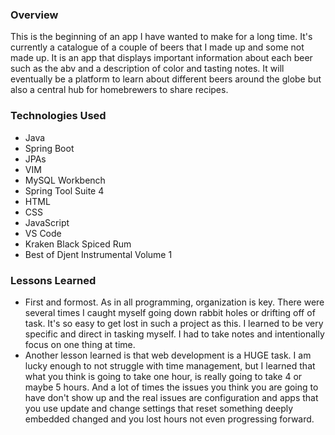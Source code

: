 ### Overview
This is the beginning of an app I have wanted to make for a long time. It's currently a catalogue of a couple of beers that I made up and some not made up. It is an app that displays important information about each beer such as the abv and a description of color and tasting notes. It will eventually be a platform to learn about different beers around the globe but also a central hub for homebrewers to share recipes.

### Technologies Used
- Java
- Spring Boot
- JPAs
- VIM
- MySQL Workbench
- Spring Tool Suite 4
- HTML
- CSS
- JavaScript
- VS Code
- Kraken Black Spiced Rum
- Best of Djent Instrumental Volume 1

### Lessons Learned
- First and formost. As in all programming, organization is key. There were several times I caught myself going down rabbit holes
or drifting off of task. It's so easy to get lost in such a project as this. I learned to be very specific and direct in tasking myself. I had to take notes and intentionally focus on one thing at time.
- Another lesson learned is that web development is a HUGE task. I am lucky enough to not struggle with time management, but I learned that what you think is going to take one hour, is really going to take 4 or maybe 5 hours. And a lot of times the issues you think you are going to have don't show up and the real issues are configuration and apps that you use update and change settings that reset something deeply embedded changed and you lost hours not even progressing forward.
